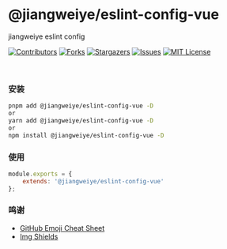 # @jiangweiye/eslint-config-vue

jiangweiye eslint config

[![Contributors][contributors-shield]][contributors-url] [![Forks][forks-shield]][forks-url] [![Stargazers][stars-shield]][stars-url] [![Issues][issues-shield]][issues-url] [![MIT License][license-shield]][license-url]

<br />

### 安装

```sh
pnpm add @jiangweiye/eslint-config-vue -D
or
yarn add @jiangweiye/eslint-config-vue -D
or
npm install @jiangweiye/eslint-config-vue -D
```

### 使用

```js
module.exports = {
    extends: '@jiangweiye/eslint-config-vue'
};
```

### 鸣谢

-   [GitHub Emoji Cheat Sheet](https://www.webpagefx.com/tools/emoji-cheat-sheet)
-   [Img Shields](https://shields.io)

<!-- links -->

[your-project-path]: jwyGithub/eslint-config
[contributors-shield]: https://img.shields.io/github/contributors/jwyGithub/eslint-config.svg?style=flat-square
[contributors-url]: https://github.com/jwyGithub/eslint-config/graphs/contributors
[forks-shield]: https://img.shields.io/github/forks/jwyGithub/eslint-config.svg?style=flat-square
[forks-url]: https://github.com/jwyGithub/eslint-config/network/members
[stars-shield]: https://img.shields.io/github/stars/jwyGithub/eslint-config.svg?style=flat-square
[stars-url]: https://github.com/jwyGithub/eslint-config/stargazers
[issues-shield]: https://img.shields.io/github/issues/jwyGithub/eslint-config.svg?style=flat-square
[issues-url]: https://img.shields.io/github/issues/jwyGithub/eslint-config.svg
[license-shield]: https://img.shields.io/github/license/jwyGithub/eslint-config.svg?style=flat-square
[license-url]: https://github.com/jwyGithub/eslint-config/blob/master/LICENSE.txt


